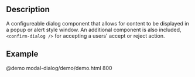 <!--
@module {can.Component} modal-dialog <modal-dialog />
@parent can-admin.components
-->

## Description
A configureable dialog component that allows for content to be displayed in a popup
or alert style window. An additional component is also included, `<confirm-dialog />` for
accepting a users' accept or reject action.

## Example

@demo modal-dialog/demo/demo.html 800
